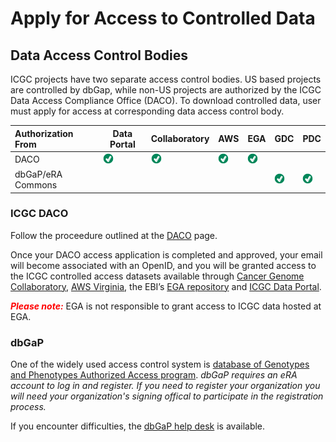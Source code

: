 # Apply for Access to Controlled Data


## Data Access Control Bodies

ICGC projects have two separate access control bodies. US based projects are controlled by dbGap, while non-US projects are authorized by the ICGC Data Access Compliance Office (DACO). To download controlled data, user must apply for access at corresponding data access control body.


| Authorization From   | Data Portal |	Collaboratory |	AWS |  EGA  | GDC   |  PDC  |
| :--------------------| ----------- | ------------- | ---- | ----- | ----- | ----- |
|   DACO	       |  ![checkmark](images/check_mark.png)  | ![checkmark](images/check_mark.png) | ![checkmark](images/check_mark.png) | ![checkmark](images/check_mark.png) |       |       |
|   dbGaP/eRA Commons  |             |               |      |       | ![checkmark](images/check_mark.png)  | ![checkmark](images/check_mark.png) |


### ICGC DACO

Follow the proceedure outlined at the [DACO](https://icgc.org/daco) page.

Once your DACO access application is completed and approved, your email will become associated with an OpenID, and you will be granted access to the ICGC controlled access datasets available through [Cancer Genome Collaboratory](repositories/#collaboratory), [AWS Virginia](repositories/#aws), the EBI’s [EGA repository](repositories/#ega) and [ICGC Data Portal](https://dcc.icgc.org/releases).

<span style="color:red">***Please note:***</span> EGA is not responsible to grant access to ICGC data hosted at EGA.


### dbGaP

One of the widely used access control system is [database of Genotypes and Phenotypes Authorized Access program](https://dbgap.ncbi.nlm.nih.gov/aa/wga.cgi?page=login). _dbGaP requires an eRA account to log in and register. If you need to register your organization you will need your organization's signing offical to participate in the registration process._

If you encounter difficulties, the [dbGaP help desk](https://dbgap.ncbi.nlm.nih.gov/aa/wga.cgi?page=email&filter=from&from=login) is available.


